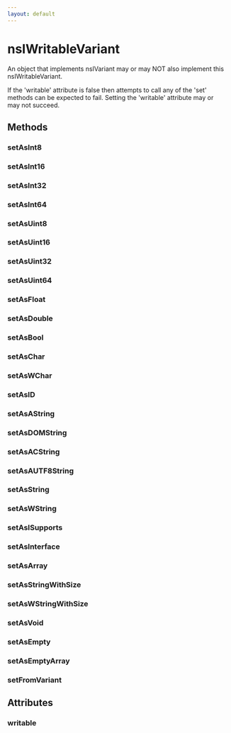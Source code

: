 ```yaml
---
layout: default
---
```


# nsIWritableVariant #
  
An object that implements nsIVariant may or may NOT also implement this  
nsIWritableVariant.  
  
If the 'writable' attribute is false then attempts to call any of the 'set'  
methods can be expected to fail. Setting the 'writable' attribute may or  
may not succeed.  
  
  

## Methods ##

### setAsInt8 ###

### setAsInt16 ###

### setAsInt32 ###

### setAsInt64 ###

### setAsUint8 ###

### setAsUint16 ###

### setAsUint32 ###

### setAsUint64 ###

### setAsFloat ###

### setAsDouble ###

### setAsBool ###

### setAsChar ###

### setAsWChar ###

### setAsID ###

### setAsAString ###

### setAsDOMString ###

### setAsACString ###

### setAsAUTF8String ###

### setAsString ###

### setAsWString ###

### setAsISupports ###

### setAsInterface ###

### setAsArray ###

### setAsStringWithSize ###

### setAsWStringWithSize ###

### setAsVoid ###

### setAsEmpty ###

### setAsEmptyArray ###

### setFromVariant ###

## Attributes ##

### writable ###
